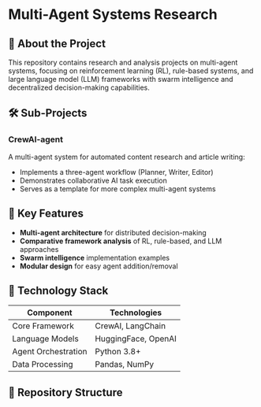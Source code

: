 # Multi-Agent Systems Research

## 📌 About the Project

This repository contains research and analysis projects on multi-agent systems, focusing on reinforcement learning (RL), rule-based systems, and large language model (LLM) frameworks with swarm intelligence and decentralized decision-making capabilities.

## 🛠 Sub-Projects

### CrewAI-agent
A multi-agent system for automated content research and article writing:
- Implements a three-agent workflow (Planner, Writer, Editor)
- Demonstrates collaborative AI task execution
- Serves as a template for more complex multi-agent systems

## 🚀 Key Features

- **Multi-agent architecture** for distributed decision-making
- **Comparative framework analysis** of RL, rule-based, and LLM approaches
- **Swarm intelligence** implementation examples
- **Modular design** for easy agent addition/removal

## 🔧 Technology Stack

| Component              | Technologies                          |
|------------------------|---------------------------------------|
| Core Framework         | CrewAI, LangChain                     |
| Language Models        | HuggingFace, OpenAI                   |
| Agent Orchestration    | Python 3.8+                           |
| Data Processing        | Pandas, NumPy                         |

## 📂 Repository Structure
